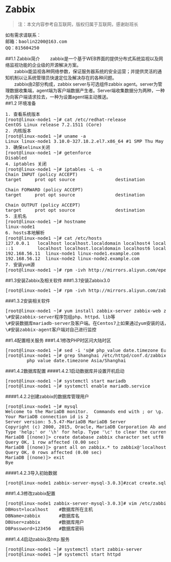 # Zabbix
>注：本文内容参考自互联网，版权归属于互联网，感谢赵班长   

<pre>
如有需求请联系：
邮箱：baolin2200@163.com
QQ：815604250
</pre>   
##1.1 Zabbix简介
&emsp;&emsp;zabbix是一个基于WEB界面的提供分布式系统监视以及网络监视功能的企业级的开源解决方案。   
&emsp;&emsp;zabbix能监视各种网络参数，保证服务器系统的安全运营；并提供灵活的通知机制以让系统管理员快速定位及解决存在的各种问题。   
&emsp;&emsp;zabbix由2部分构成，zabbix server与可选组件zabbix agent。server为管理数据收集端，agent端为客户端数据产生者。Server端收集数据分为两种，一种为向客户端请求拉去，一种为设置agent端主动推送。   
##1.2 环境准备
<pre>
1. 查看系统版本
[root@linux-node1 ~]# cat /etc/redhat-release 
CentOS Linux release 7.2.1511 (Core) 
2. 内核版本
[root@linux-node1 ~]# uname -a
Linux linux-node1 3.10.0-327.18.2.el7.x86_64 #1 SMP Thu May 12 11:03:55 UTC 2016 x86_64 x86_64 x86_64 GNU/Linux
3. 确保selinux关闭
[root@linux-node1 ~]# getenforce
Disabled
4. iptables 关闭
[root@linux-node1 ~]# iptables -L -n
Chain INPUT (policy ACCEPT)
target     prot opt source               destination         

Chain FORWARD (policy ACCEPT)
target     prot opt source               destination         

Chain OUTPUT (policy ACCEPT)
target     prot opt source               destination         
5. 主机名
[root@linux-node1 ~]# hostname
linux-node1
6. hosts本地解析
[root@linux-node1 ~]# cat /etc/hosts
127.0.0.1   localhost localhost.localdomain localhost4 localhost4.localdomain4
::1         localhost localhost.localdomain localhost6 localhost6.localdomain6
192.168.56.11  linux-node1 linux-node1.example.com
192.168.56.12  linux-node2 linux-node2.example.com
7. 安装yum源
[root@linux-node1 ~]# rpm -ivh http://mirrors.aliyun.com/epel/epel-release-latest-7.noarch.rpm
</pre>
##1.3安装Zabbix及相关软件
###1.3.1安装Zabbix3.0
<pre>
[root@linux-node1 ~]# rpm -ivh http://mirrors.aliyun.com/zabbix/zabbix/3.0/rhel/7/x86_64/zabbix-release-3.0-1.el7.noarch.rpm
</pre>
###1.3.2安装相关软件
<pre>
[root@linux-node1 ~]# yum install zabbix-server zabbix-web zabbix-server-mysql zabbix-web-mysql mariadb-server mariadb zabbix-agent -y
\#安装zabbix-server程序包组php、httpd、lib等
\#安装数据库mariadb-server及客户端。在Centos7上如果通过yum安装的话，已经找不到了MySQL已经变成了mariadb。
\#安装zabbix-agent客户端对自己进行监控
</pre>
##1.4配置相关服务
###1.4.1修改PHP时区问大陆时区
<pre>
[root@linux-node1 ~]# sed -i 's@# php_value date.timezone Europe/Riga@php_value date.timezone Asia/Shanghai@g' /etc/httpd/conf.d/zabbix.conf
[root@linux-node1 ~]# grep Shanghai /etc/httpd/conf.d/zabbix.conf 
        php_value date.timezone Asia/Shanghai
</pre>
###1.4.2数据库配置
####1.4.2.1启动数据库并设置开机启动
<pre>
[root@linux-node1 ~]# systemctl start mariadb
[root@linux-node1 ~]# systemctl enable mariadb.service
</pre>
####1.4.2.2创建zabbix的数据库管理用户
<pre>
[root@linux-node1 ~]# mysql
Welcome to the MariaDB monitor.  Commands end with ; or \g.
Your MariaDB connection id is 2
Server version: 5.5.47-MariaDB MariaDB Server
Copyright (c) 2000, 2015, Oracle, MariaDB Corporation Ab and others.
Type 'help;' or '\h' for help. Type '\c' to clear the current input statement.
MariaDB [(none)]> create database zabbix character set utf8 collate utf8_bin;
Query OK, 1 row affected (0.00 sec)
MariaDB [(none)]> grant all on zabbix.* to zabbix@'localhost' identified by '123456';
Query OK, 0 rows affected (0.00 sec)
MariaDB [(none)]> exit
Bye
</pre>
####1.4.2.3导入初始数据
<pre>
[root@linux-node1 zabbix-server-mysql-3.0.3]#zcat create.sql.gz |mysql -uzabbix -p123456 zabbix   
</pre>
###1.4.3修改zabbix配置
<pre>
[root@linux-node1 zabbix-server-mysql-3.0.3]# vim /etc/zabbix/zabbix_server.conf
DBHost=localhost    #数据库所在主机
DBName=zabbix       #数据库名 
DBUser=zabbix       #数据库用户 
DBPassword=123456   #数据库密码 
</pre>
###1.4.4启动zabbix及http 服务
<pre>
[root@linux-node1 ~]# systemctl start zabbix-server  
[root@linux-node1 ~]# systemctl start httpd
</pre>